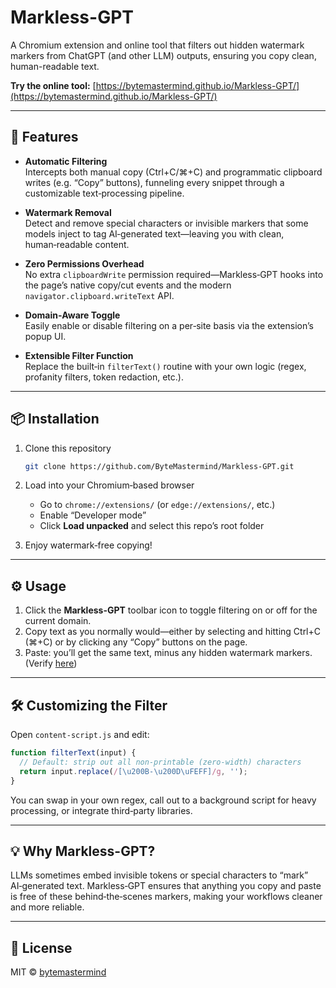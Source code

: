 # Markless-GPT

A Chromium extension and online tool that filters out hidden watermark markers from ChatGPT (and other LLM) outputs, ensuring you copy clean, human-readable text.

**Try the online tool:** [https://bytemastermind.github.io/Markless-GPT/](https://bytemastermind.github.io/Markless-GPT/)

---

## 🚀 Features

- **Automatic Filtering**  
  Intercepts both manual copy (Ctrl+C/⌘+C) and programmatic clipboard writes (e.g. “Copy” buttons), funneling every snippet through a customizable text‑processing pipeline.

- **Watermark Removal**  
  Detect and remove special characters or invisible markers that some models inject to tag AI‑generated text—leaving you with clean, human‑readable content.

- **Zero Permissions Overhead**  
  No extra `clipboardWrite` permission required—Markless‑GPT hooks into the page’s native copy/cut events and the modern `navigator.clipboard.writeText` API.

- **Domain‑Aware Toggle**  
  Easily enable or disable filtering on a per‑site basis via the extension’s popup UI.

- **Extensible Filter Function**  
  Replace the built‑in `filterText()` routine with your own logic (regex, profanity filters, token redaction, etc.).

---

## 📦 Installation

1. Clone this repository  
   ```bash
   git clone https://github.com/ByteMastermind/Markless-GPT.git
   ```

2. Load into your Chromium‑based browser  
   - Go to `chrome://extensions/` (or `edge://extensions/`, etc.)  
   - Enable “Developer mode”  
   - Click **Load unpacked** and select this repo’s root folder

3. Enjoy watermark‑free copying!

---

## ⚙️ Usage

1. Click the **Markless-GPT** toolbar icon to toggle filtering on or off for the current domain.  
2. Copy text as you normally would—either by selecting and hitting Ctrl+C (⌘+C) or by clicking any “Copy” buttons on the page.  
3. Paste: you’ll get the same text, minus any hidden watermark markers. (Verify [here](https://bytemastermind.github.io/Markless-GPT/))

---

## 🛠️ Customizing the Filter

Open `content-script.js` and edit:
```js
function filterText(input) {
  // Default: strip out all non‑printable (zero‑width) characters
  return input.replace(/[\u200B-\u200D\uFEFF]/g, '');
}
```
You can swap in your own regex, call out to a background script for heavy processing, or integrate third‑party libraries.

---

## 💡 Why Markless-GPT?

LLMs sometimes embed invisible tokens or special characters to “mark” AI‑generated text. Markless‑GPT ensures that anything you copy and paste is free of these behind‑the‑scenes markers, making your workflows cleaner and more reliable.

---

## 📄 License

MIT © [bytemastermind](https://github.com/ByteMastermind)

